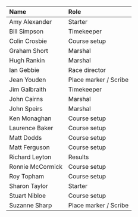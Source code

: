 | Name             | Role                  |
|:-----------------|:----------------------|
| Amy Alexander    | Starter               |
| Bill Simpson     | Timekeeper            |
| Colin Crosbie    | Course setup          |
| Graham Short     | Marshal               |
| Hugh Rankin      | Marshal               |
| Ian Gebbie       | Race director         |
| Jean Youden      | Place marker / Scribe |
| Jim Galbraith    | Timekeeper            |
| John Cairns      | Marshal               |
| John Speirs      | Marshal               |
| Ken Monaghan     | Course setup          |
| Laurence Baker   | Course setup          |
| Matt Dodds       | Course setup          |
| Matt Ferguson    | Course setup          |
| Richard Leyton   | Results               |
| Ronnie McCormick | Course setup          |
| Roy Topham       | Course setup          |
| Sharon Taylor    | Starter               |
| Stuart Nibloe    | Course setup          |
| Suzanne Sharp    | Place marker / Scribe |